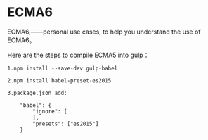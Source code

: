 # ECMA6
ECMA6,——personal use cases, to help you understand the use of ECMA6。

Here are the steps to compile ECMA5 into gulp：

    1.npm install --save-dev gulp-babel
    
    2.npm install babel-preset-es2015
    
    3.package.json add:
    
        "babel": {
            "ignore": [
            ],
            "presets": ["es2015"]
        }
